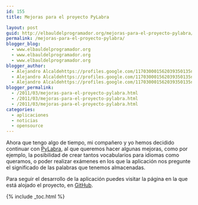 ```yaml
---
id: 155
title: Mejoras para el proyecto PyLabra

layout: post
guid: http://elbauldelprogramador.org/mejoras-para-el-proyecto-pylabra/
permalink: /mejoras-para-el-proyecto-pylabra/
blogger_blog:
  - www.elbauldelprogramador.org
  - www.elbauldelprogramador.org
  - www.elbauldelprogramador.org
blogger_author:
  - Alejandro Alcaldehttps://profiles.google.com/117030001562039350135noreply@blogger.com
  - Alejandro Alcaldehttps://profiles.google.com/117030001562039350135noreply@blogger.com
  - Alejandro Alcaldehttps://profiles.google.com/117030001562039350135noreply@blogger.com
blogger_permalink:
  - /2011/03/mejoras-para-el-proyecto-pylabra.html
  - /2011/03/mejoras-para-el-proyecto-pylabra.html
  - /2011/03/mejoras-para-el-proyecto-pylabra.html
categories:
  - aplicaciones
  - noticias
  - opensource
---
```

<div class="icopy">
</div>

Ahora que tengo algo de tiempo, mi compañero y yo hemos decidido continuar con [PyLabra][1], al que queremos hacer algunas mejoras, como por ejemplo, la posibilidad de crear tantos vocabularios para idiomas como queramos, o poder realizar exámenes en los que la aplicación nos pregunte el significado de las palabras que tenemos almacenadas.

Para seguir el desarrollo de la aplicación puedes visitar la página en la que está alojado el proyecto, en [GitHub][2].



 [1]: http://bashyc.blogspot.com/p/proyecto-pylabra.html
 [2]: https://github.com/algui91/PyLabra

{% include _toc.html %}
